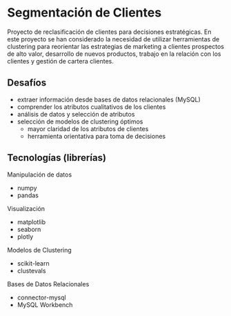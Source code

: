# Segmentación de Clientes

Proyecto de reclasificación de clientes para decisiones estratégicas.
En este proyecto se han considerado la necesidad de utilizar herramientas de clustering para reorientar las estrategias de marketing a
clientes prospectos de alto valor, desarrollo de nuevos productos, trabajo en la relación con los clientes y gestión de cartera clientes.

## Desafíos
* extraer información desde bases de datos relacionales (MySQL)
* comprender los atributos cualitativos de los clientes
* análisis de datos y selección de atributos
* selección de modelos de clustering óptimos
  * mayor claridad de los atributos de clientes
  * herramienta orientativa para toma de decisiones

## Tecnologías (librerías)

Manipulación de datos
  * numpy
  * pandas

Visualización
  * matplotlib
  * seaborn
  * plotly

Modelos de Clustering
 *  scikit-learn
 *  clustevals

Bases de Datos Relacionales
  * connector-mysql
  * MySQL Workbench
